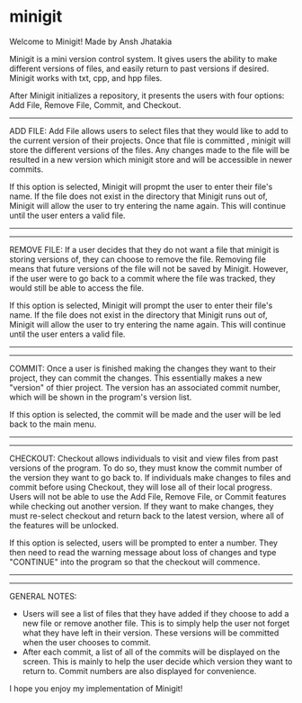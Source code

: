 # minigit
Welcome to Minigit!
Made by Ansh Jhatakia

Minigit is a mini version control system. It gives users the ability to make different versions of files, and 
easily return to past versions if desired. Minigit works with txt, cpp, and hpp files.

After Minigit initializes a repository, it presents the users with four options: Add File, Remove File, Commit, and Checkout.
________________________________________________________________________________________________________________________________
ADD FILE:
Add File allows users to select files that they would like to add to the current version of their projects. Once that 
file is committed , minigit will store the different versions of the files. Any changes made to the file will be resulted in a 
new version which minigit store and will be accessible in newer commits.

If this option is selected, Minigit will propmt the user to enter their file's name. If the file does not exist in the directory 
that Minigit runs out of, Minigit will allow the user to try entering the name again. This will continue until the user enters a 
valid file.
________________________________________________________________________________________________________________________________
________________________________________________________________________________________________________________________________
REMOVE FILE: 
If a user decides that they do not want a file that minigit is storing versions of, they can choose to remove the file. Removing
file means that future versions of the file will not be saved by Minigit. However, if the user were to go back to a commit where
the file was tracked, they would still be able to access the file.

If this option is selected, Minigit will prompt the user to enter their file's name. If the file does not exist in the directory 
that Minigit runs out of, Minigit will allow the user to try entering the name again. This will continue until the user enters a 
valid file. 
______________________________________________________________________________________________________________________________
________________________________________________________________________________________________________________________________
COMMIT:
Once a user is finished making the changes they want to their project, they can commit the changes. This essentially makes a 
new "version" of thier project. The version has an associated commit number, which will be shown in the program's version list.

If this option is selected, the commit will be made and the user will be led back to the main menu.
________________________________________________________________________________________________________________________________
________________________________________________________________________________________________________________________________
CHECKOUT:
Checkout allows individuals to visit and view files from past versions of the program. To do so, they must know the commit number
of the version they want to go back to. If individuals make changes to files and commit before using Checkout, they will lose all 
of their local progress. Users will not be able to use the Add File, Remove File, or Commit features while checking out another
version. If they want to make changes, they must re-select checkout and return back to the latest version, where all of the
features will be unlocked.

If this option is selected, users will be prompted to enter a number. They then need to read the warning message about loss of
changes and type "CONTINUE" into the program so that the checkout will commence.

________________________________________________________________________________________________________________________________
________________________________________________________________________________________________________________________________
GENERAL NOTES:
- Users will see a list of files that they have added if they choose to add a new file or remove another file. This is to simply
help the user not forget what they have left in their version. These versions will be committed when the user chooses to commit.
- After each commit, a list of all of the commits will be displayed on the screen. This is mainly to help the user decide which
version they want to return to. Commit numbers are also displayed for convenience.

I hope you enjoy my implementation of Minigit!
